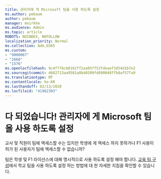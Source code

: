 ```yaml
---
title: 관리자에 게 Microsoft 팀을 사용 하도록 설정
ms.author: pebaum
author: pebaum
manager: mnirkhe
ms.audience: Admin
ms.topic: article
ROBOTS: NOINDEX, NOFOLLOW
localization_priority: Normal
ms.collection: Adm_O365
ms.custom:
- "9000067"
- "2660"
- "1576"
ms.openlocfilehash: 9c4f776cb0162ff2aa95ff53fdeaef3d54d1b7e2
ms.sourcegitcommit: d682713aa9581a8b40209fd890048ffb8af57fa9
ms.translationtype: MT
ms.contentlocale: ko-KR
ms.lasthandoff: 02/13/2020
ms.locfileid: "41962303"
---
```

# <a name="youre-missing-out-ask-your-admin-to-enable-microsoft-teams"></a>다 되었습니다! 관리자에 게 Microsoft 팀을 사용 하도록 설정

교사 및 직원이 팀에 액세스할 수는 있지만 학생에 게 액세스 하지 못하거나 F1 사용이 허가 된 사용자가 팀에 액세스할 수 없습니까?

팀은 학생 및 F1 라이선스에 대해 명시적으로 사용 하도록 설정 해야 합니다. [교육 팀 구성](https://docs.microsoft.com/microsoft-365/education/deploy/set-up-teams-for-education)에서 학교 팀을 사용 하도록 설정 하는 방법에 대 한 자세한 지침을 확인할 수 있습니다. 
